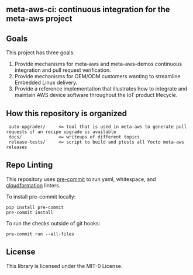 ## meta-aws-ci: continuous integration for the meta-aws project

## Goals

This project has three goals:

1. Provide mechanisms for meta-aws and meta-aws-demos continuous
   integration and pull request verification.
2. Provide mechanisms for OEM/ODM customers wanting to streamline
   Embedded Linux delivery.
3. Provide a reference implementation that illustrates how to
   integrate and maintain AWS device software throughout the IoT
   product lifecycle.

## How this repository is organized

```text
 auto-upgrader/     <= tool that is used in meta-aws to generate pull requests if an recipe upgrade is available
 docs/              <= writeups of different topics
 release-tests/     <= script to build and ptests all Yocto meta-aws releases
```

## Repo Linting

This repository uses [pre-commit](https://pre-commit.com/) to run yaml,
whitespace, and
[cloudformation](https://github.com/aws-cloudformation/cfn-lint) linters.

To install pre-commit locally:
```shell
pip install pre-commit
pre-commit install

```

To run the checks outside of git hooks:
```shell
pre-commit run --all-files
```

## License

This library is licensed under the MIT-0 License.
